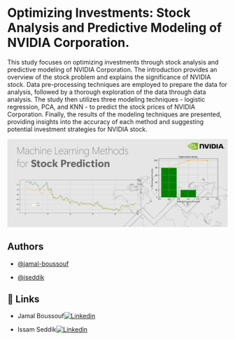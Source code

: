 
# Optimizing Investments: Stock Analysis and Predictive Modeling of NVIDIA Corporation.

This study focuses on optimizing investments through stock analysis and predictive modeling of NVIDIA Corporation. The introduction provides an overview of the stock problem and explains the significance of NVIDIA stock. Data pre-processing techniques are employed to prepare the data for analysis, followed by a thorough exploration of the data through data analysis. The study then utilizes three modeling techniques - logistic regression, PCA, and KNN - to predict the stock prices of NVIDIA Corporation. Finally, the results of the modeling techniques are presented, providing insights into the accuracy of each method and suggesting potential investment strategies for NVIDIA stock.


![Logo](https://github.com/jamal-boussouf/Stocastic_Regression_for_NVIDA_stock.ipynb/blob/main/rect1580.png?raw=true)


## Authors

- [@jamal-boussouf](https://www.github.com/jamal-boussouf)

- [@iseddik](https://github.com/iseddik)


## 🔗 Links
- Jamal Boussouf[![Linkedin](https://img.shields.io/badge/linkedin-0A66C2?style=for-the-badge&logo=linkedin&logoColor=white)](https://www.linkedin.com/in/jamal-boussouf-996a05205/)

- Issam Seddik[![Linkedin](https://img.shields.io/badge/linkedin-0A66C2?style=for-the-badge&logo=linkedin&logoColor=white)](https://www.linkedin.com/in/issamseddik/)
